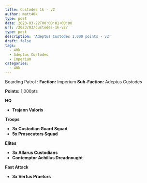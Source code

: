 ```yaml
---
title: Custodes 1k - v2
author: matt40k
type: post
date: 2023-03-22T00:00:01+00:00
url: /2023/03/custodes-1k-v2/
type: post
description: 'Adeptus Custodes 1,000 points - v2'
draft: false
tags: 
  - 40k
  - Adeptus Custodes
  - Imperium
categories:
  - 40k
---
```


Boarding Patrol
: __Faction:__ Imperium __Sub-Faction:__ Adeptus Custodes

__Points:__ 1,000pts

__HQ__
-  __Trajann Valoris__


__Troops__
- __3x Custodian Guard Squad__
- __5x Prosecutors Squad__


__Elites__
- __3x Allarus Custodians__
- __Contemptor Achillus Dreadnought__


__Fast Attack__
- __3x Vertus Praetors__